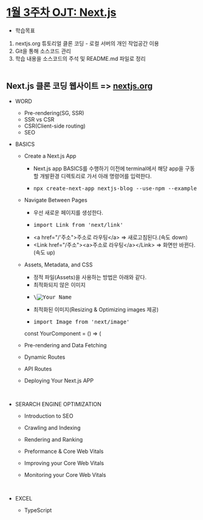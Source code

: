 # [1월 3주차 OJT: Next.js](https://github.com/MinHyeok-lee1/MK_OJT/tree/master/nextjs-dir)
* 학습목표
1) nextjs.org 튜토리얼 클론 코딩 - 로컬 서버의 개인 작업공간 이용<br>
2) Git을 통해 소스코드 관리<br>
3) 학습 내용을 소스코드의 주석 및 README.md 파일로 정리<br><br>

## Next.js 클론 코딩 웹사이트 => [nextjs.org](https://nextjs.org/learn)

* WORD
    - Pre-rendering(SG, SSR)
    - SSR vs CSR
    - CSR(Client-side routing)
    - SEO<br>

* BASICS
    - Create a Next.js App
        + Next.js app BASICS를 수행하기 이전에 terminal에서 해당 app을 구동할 개발환경 디렉토리로 가서 아래 명령어를 입력한다.
        + <pre>npx create-next-app nextjs-blog --use-npm --example "https://github.com/vercel/next-learn/tree/master/basics/learn-starter"</pre>

    - Navigate Between Pages
        + 우선 새로운 페이지를 생성한다.
        + <pre>import Link from 'next/link'</pre>
        + \<a href="/'주소">주소로 라우팅\</a> => 새로고침된다.(속도 down)
        + \<Link href="/주소">\<a>주소로 라우팅\</a>\</Link> => 화면만 바뀐다. (속도 up)

    - Assets, Metadata, and CSS
        + 정적 파일(Assets)을 사용하는 방법은 아래와 같다.
        + 최적화되지 않은 이미지
        + <pre>\<img src="/images/profile.jpg" alt="Your Name" /></pre>
        + 최적화된 이미지(Resizing & Optimizing images 제공)
        + <pre>import Image from 'next/image'
        const YourComponent = () => (</pre>

    - Pre-rendering and Data Fetching

    - Dynamic Routes

    - API Routes

    - Deploying Your Next.js APP
    <br>
    
* SERARCH ENGINE OPTIMIZATION
    - Introduction to SEO

    - Crawling and Indexing

    - Rendering and Ranking

    - Preformance & Core Web Vitals

    - Improving your Core Web Vitals

    - Monitoring your Core Web Vitals
    <br>

* EXCEL
    - TypeScript
    <br>
